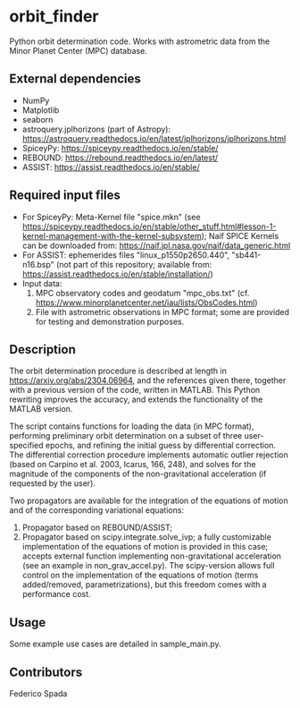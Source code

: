 # orbit_finder

Python orbit determination code. Works with astrometric data from the Minor Planet Center (MPC) database. 

## External dependencies
* NumPy 
* Matplotlib
* seaborn
* astroquery.jplhorizons (part of Astropy): https://astroquery.readthedocs.io/en/latest/jplhorizons/jplhorizons.html
* SpiceyPy: https://spiceypy.readthedocs.io/en/stable/
* REBOUND: https://rebound.readthedocs.io/en/latest/ 
* ASSIST: https://assist.readthedocs.io/en/stable/

## Required input files
* For SpiceyPy: Meta-Kernel file "spice.mkn"
  (see https://spiceypy.readthedocs.io/en/stable/other_stuff.html#lesson-1-kernel-management-with-the-kernel-subsystem);
  Naif SPICE Kernels can be downloaded from: https://naif.jpl.nasa.gov/naif/data_generic.html
* For ASSIST: ephemerides files "linux_p1550p2650.440", "sb441-n16.bsp" 
  (not part of this repository; available from: https://assist.readthedocs.io/en/stable/installation/)
* Input data: 
    1. MPC observatory codes and geodatum "mpc_obs.txt" (cf. https://www.minorplanetcenter.net/iau/lists/ObsCodes.html)
    2. File with astrometric observations in MPC format; some are provided for testing and demonstration purposes.

## Description
The orbit determination procedure is described at length in https://arxiv.org/abs/2304.06964, and the references given there,
together with a previous version of the code, written in MATLAB. 
This Python rewriting improves the accuracy, and extends the functionality of the MATLAB version.

The script contains functions for loading the data (in MPC format), performing preliminary orbit determination
on a subset of three user-specified epochs, and refining the initial guess by differential correction. 
The differential correction procedure implements automatic outlier rejection (based on Carpino et al. 
2003, Icarus, 166, 248), and solves for the magnitude of the components of the non-gravitational acceleration 
(if requested by the user).

Two propagators are available for the integration of the equations of motion and of the corresponding variational equations: 
1. Propagator based on REBOUND/ASSIST;
2. Propagator based on scipy.integrate.solve_ivp; a fully customizable implementation of the equations of motion is provided
   in this case; accepts external function implementing non-gravitational acceleration (see an example in non_grav_accel.py).
The scipy-version allows full control on the implementation of the equations of motion (terms added/removed, parametrizations), 
but this freedom comes with a performance cost. 

## Usage
Some example use cases are detailed in sample_main.py. 

## Contributors
Federico Spada
